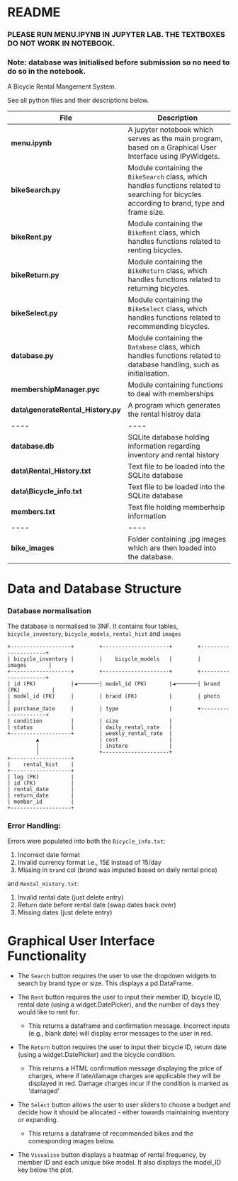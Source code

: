 # README
### PLEASE RUN MENU.IPYNB IN JUPYTER LAB. THE TEXTBOXES DO NOT WORK IN NOTEBOOK.

### Note: database was initialised before submission so no need to do so in the notebook.

A Bicycle Rental Mangement System.

See all python files and their descriptions below.

| File | Description |
| ----- | ----- |
| **menu.ipynb** | A jupyter notebook which serves as the main program, based on a Graphical User Interface using IPyWidgets. |
| **bikeSearch.py** | Module containing the `BikeSearch` class, which handles functions related to searching for bicycles according to brand, type and frame size. |
| **bikeRent.py** | Module containing the `BikeRent` class, which handles functions related to renting bicycles. |
| **bikeReturn.py** | Module containing the `BikeReturn` class, which handles functions related to returning bicycles. |
| **bikeSelect.py** | Module containing the `BikeSelect` class, which handles functions related to recommending bicycles. |
| **database.py** | Module containing the `Database` class, which handles functions related to database handling, such as initialisation. |
|**membershipManager.pyc**| Module containing functions to deal with memberships|
|**data\generateRental_History.py**| A program which generates the rental histroy data|
|----|----|
| **database.db** | SQLite database holding information regarding inventory and rental history|
| **data\Rental_History.txt** | Text file to be loaded into the SQLite database |
| **data\Bicycle_info.txt** | Text file to be loaded into the SQLite database |
| **members.txt** | Text file holding memberhsip information |
|----|----|
| **bike_images** | Folder containing .jpg images which are then loaded into the database.|

# Data and Database Structure
### Database normalisation
The database is normalised to 3NF. It contains four tables, `bicycle_inventory`, `bicycle_models`, `rental_hist` and `images`

    +-------------------+        +---------------------+        +---------------------+
    | bicycle_inventory |        |    bicycle_models   |        |        images       |
    +-------------------+        +---------------------+        +---------------------+
    | id (PK)           |◄───────| model_id (PK)       |◄───────| brand (PK)          |
    | model_id (FK)     |        | brand (FK)          |        | photo               |
    | purchase_date     |        | type                |        +---------------------+
    | condition         |        | size                |
    | status            |        | daily_rental_rate   |
    +-------------------+        | weekly_rental_rate  |
             ▲                   | cost                |
             │                   | instore             |
             │                   +---------------------+
    +-------------------+
    |    rental_hist    |
    +-------------------+
    | log (PK)          |
    | id (FK)           |
    | rental_date       |
    | return_date       |
    | member_id         |
    +-------------------+

### Error Handling:
 Errors were populated into both the `Bicycle_info.txt`:
 1. Incorrect date format
 2. Invalid currency format i.e., 15£ instead of 15/day
 3. Missing in `brand` col (brand was imputed based on daily rental price)

 and `Rental_History.txt`:
 1. Invalid rental date (just delete entry)
 2. Return date before rental date (swap dates back over)
 3. Missing dates (just delete entry)


# Graphical User Interface Functionality 
- The `Search` button requires the user to use the dropdown widgets to search by brand type or size. This displays a pd.DataFrame.

- The `Rent` button requires the user to input their member ID, bicycle ID, rental date (using a widget.DatePicker), and the number of days they would like to rent for. 
    - This returns a dataframe and confirmation message. Incorrect inputs (e.g., blank date) will display error messages to the user in red.
- The `Return` button requires the user to input their bicycle ID, return date (using a widget.DatePicker) and the bicycle condition.
    - This returns a HTML confirmation message displaying the price of charges, where if late/damage charges are applicable they will be displayed in red. Damage charges incur if the condition is marked as 'damaged'
- The `Select` button allows the user to user sliders to choose a budget and decide how it should be allocated - either towards maintaining inventory or expanding.
    - This returns a dataframe of recommended bikes and the corresponding images below.
- The `Visualise` button displays a heatmap of rental frequency, by member ID and each unique bike model. It also displays the model_ID key below the plot. 
